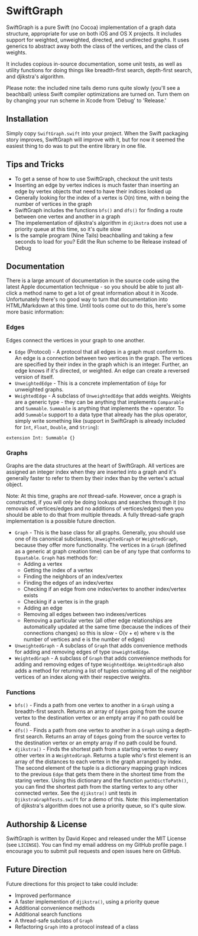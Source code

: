 # SwiftGraph

SwiftGraph is a pure Swift (no Cocoa) implementation of a graph data structure, appropriate for use on both iOS and OS X projects. It includes support for weighted, unweighted, directed, and undirected graphs. It uses generics to abstract away both the class of the vertices, and the class of weights.

It includes copious in-source documentation, some unit tests, as well as utility functions for doing things like breadth-first search, depth-first search, and djikstra's algorithm.

Please note: the included nine tails demo runs quite slowly (you'll see a beachball) unless Swift compiler optimizations are turned on. Turn them on by changing your run scheme in Xcode from 'Debug' to 'Release.'

## Installation
Simply copy `SwiftGraph.swift` into your project. When the Swift packaging story improves, SwiftGraph will improve with it, but for now it seemed the easiest thing to do was to put the entire library in one file.

## Tips and Tricks
* To get a sense of how to use SwiftGraph, checkout the unit tests
* Inserting an edge by vertex indices is much faster than inserting an edge by vertex objects that need to have their indices looked up
* Generally looking for the index of a vertex is O(n) time, with n being the number of vertices in the graph
* SwiftGraph includes the functions `bfs()` and `dfs()` for finding a route between one vertex and another in a graph
* The impelementation of djikstra's algorithm in `djikstra` does not use a priority queue at this time, so it's quite slow
* Is the sample program (Nine Tails) beachballing and taking a few seconds to load for you? Edit the Run scheme to be Release instead of Debug

## Documentation
There is a large amount of documentation in the source code using the latest Apple documentation technique - so you should be able to just alt-click a method name to get a lot of great information about it in Xcode.  Unfortunately there's no good way to turn that documentation into HTML/Markdown at this time. Until tools come out to do this, here's some more basic information:

### Edges
Edges connect the vertices in your graph to one another.

* `Edge` (Protocol) - A protocol that all edges in a graph must conform to. An edge is a connection between two vertices in the graph. The vertices are specified by their index in the graph which is an integer. Further, an edge knows if it's directed, or weighted. An edge can create a reversed version of itself.
* `UnweightedEdge` - This is a concrete implementation of `Edge` for unweighted graphs.
* `WeightedEdge` - A subclass of `UnweightedEdge` that adds weights. Weights are a generic type - they can be anything that implements `Comparable` and `Summable`.  `Summable` is anything that implements the `+` operator.  To add `Summable` support to a data type that already has the plus operator, simply write something like (support in SwiftGraph is already included for `Int`, `Float`, `Double`, and `String`):
```
extension Int: Summable {}
```

### Graphs
Graphs are the data structures at the heart of SwiftGraph. All vertices are assigned an integer index when they are inserted into a graph and it's generally faster to refer to them by their index than by the vertex's actual object. 

Note: At this time, graphs are *not* thread-safe. However, once a graph is constructed, if you will only be doing lookups and searches through it (no removals of vertices/edges and no additions of vertices/edges) then you should be able to do that from multiple threads. A fully thread-safe graph implementation is a possible future direction.

* `Graph` - This is the base class for all graphs.  Generally, you should use one of its canonical subclasses, `UnweightedGraph` or `WeightedGraph`, because they offer more functionality. The vertices in a `Graph` (defined as a generic at graph creation time) can be of any type that conforms to `Equatable`. `Graph` has methods for:
  * Adding a vertex
  * Getting the index of a vertex
  * Finding the neighbors of an index/vertex
  * Finding the edges of an index/vertex
  * Checking if an edge from one index/vertex to another index/vertex exists
  * Checking if a vertex is in the graph
  * Adding an edge
  * Removing all edges between two indexes/vertices
  * Removing a particular vertex (all other edge relationships are automatically updated at the same time (because the indices of their connections changes) so this is slow - O(v + e) where v is the number of vertices and e is the number of edges)
* `UnweightedGraph` - A subclass of `Graph` that adds convenience methods for adding and removing edges of type `UnweightedEdge`.
* `WeightedGraph` - A subclass of `Graph` that adds convenience methods for adding and removing edges of type `WeightedEdge`. `WeightedGraph` also adds a method for returning a list of tuples containing all of the neighbor vertices of an index along with their respective weights.

### Functions
* `bfs()` - Finds a path from one vertex to another in a `Graph` using a breadth-first search. Returns an array of `Edge`s going from the source vertex to the destination vertex or an empty array if no path could be found.
* `dfs()` - Finds a path from one vertex to another in a `Graph` using a depth-first search. Returns an array of `Edge`s going from the source vertex to the destination vertex or an empty array if no path could be found.
* `djikstra()` - Finds the shortest path from a starting vertex to every other vertex in a `WeightedGraph`. Returns a tuple who's first element is an array of the distances to each vertex in the graph arranged by index. The second element of the tuple is a dictionary mapping graph indices to the previous `Edge` that gets them there in the shortest time from the staring vertex. Using this dictionary and the function `pathDictToPath()`, you can find the shortest path from the starting vertex to any other connected vertex. See the `djikstra()` unit tests in `DjikstraGraphTests.swift` for a demo of this. Note: this implementation of djikstra's algorithm does not use a priority queue, so it's quite slow.

## Authorship & License
SwiftGraph is written by David Kopec and released under the MIT License (see `LICENSE`). You can find my email address on my GitHub profile page. I encourage you to submit pull requests and open issues here on GitHub.

## Future Direction
Future directions for this project to take could include:
* Improved performance
* A faster implemention of `djikstra()`, using a priority queue
* Additional convenience methods
* Additional search functions
* A thread-safe subclass of `Graph`
* Refactoring `Graph` into a protocol instead of a class
